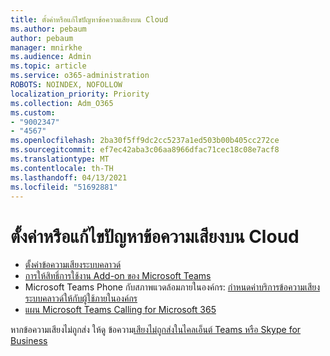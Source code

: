 ```yaml
---
title: ตั้งค่าหรือแก้ไขปัญหาข้อความเสียงบน Cloud
ms.author: pebaum
author: pebaum
manager: mnirkhe
ms.audience: Admin
ms.topic: article
ms.service: o365-administration
ROBOTS: NOINDEX, NOFOLLOW
localization_priority: Priority
ms.collection: Adm_O365
ms.custom:
- "9002347"
- "4567"
ms.openlocfilehash: 2ba30f5ff9dc2cc5237a1ed503b00b405cc272ce
ms.sourcegitcommit: ef7ec42aba3c06aa8966dfac71cec18c08e7acf8
ms.translationtype: MT
ms.contentlocale: th-TH
ms.lasthandoff: 04/13/2021
ms.locfileid: "51692881"
---
```

# <a name="set-up-or-troubleshoot-cloud-voicemail"></a>ตั้งค่าหรือแก้ไขปัญหาข้อความเสียงบน Cloud

- [ตั้งค่าข้อความเสียงระบบคลาวด์](https://docs.microsoft.com/microsoftteams/set-up-phone-system-voicemail) 
- [การให้สิทธิ์การใช้งาน Add-on ของ Microsoft Teams](https://docs.microsoft.com/microsoftteams/teams-add-on-licensing/microsoft-teams-add-on-licensing) 
- Microsoft Teams Phone กับสภาพแวดล้อมภายในองค์กร: [กําหนดค่าบริการข้อความเสียงระบบคลาวด์ให้กับผู้ใช้ภายในองค์กร](https://docs.microsoft.com/skypeforbusiness/hybrid/configure-cloud-voicemail) 
- [แผน Microsoft Teams Calling for Microsoft 365](https://docs.microsoft.com//microsoftteams/calling-plans-for-office-365) 

หากข้อความเสียงไม่ถูกส่ง ให้ดู ข้อความ[เสียงไม่ถูกส่งในไคลเอ็นต์ Teams หรือ Skype for Business](https://docs.microsoft.com/SkypeForBusiness/troubleshoot/hybrid-phone-system/voicemails-not-delivered)